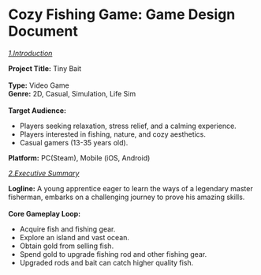 # Cozy Fishing Game: Game Design Document

<u><i>1.Introduction</i></u>

<p>
    <b>Project Title:</b> Tiny Bait
<br>
<br>
    <b>Type:</b> Video Game
<br>
    <b>Genre:</b> 2D, Casual, Simulation, Life Sim
<br>
<br>
    <b>Target Audience:</b> 
<ul>
    <li>Players seeking relaxation, stress relief, and a calming experience.</li>
    <li>Players interested in fishing, nature, and cozy aesthetics.</li>
    <li>Casual gamers (13-35 years old).</li>
</ul>
    <b>Platform:</b> PC(Steam), Mobile (iOS, Android)
</p>

<u><i>2.Executive Summary</i></u>

<p>
    <b>Logline:</b> A young apprentice eager to learn the ways of a legendary master 
fisherman, embarks on a challenging journey to prove his amazing skills.
<br>
<br>
    <b>Core Gameplay Loop:</b> 
<br>
<ul>
    <li>Acquire fish and fishing gear.</li>
    <li>Explore an island and vast ocean.</li>
    <li>Obtain gold from selling fish.</li>
    <li>Spend gold to upgrade fishing rod and other fishing gear.</li>
    <li>Upgraded rods and bait can catch higher quality fish.</li>
</ul>

</p>







